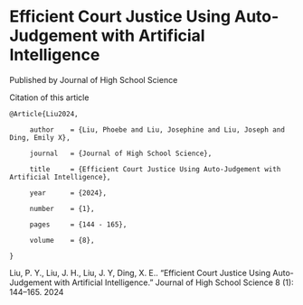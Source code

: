 # Efficient Court Justice Using Auto-Judgement with Artificial Intelligence

Published by Journal of High School Science

Citation of this article

    @Article{Liu2024,

         author    = {Liu, Phoebe and Liu, Josephine and Liu, Joseph and Ding, Emily X},
  
         journal   = {Journal of High School Science},
  
         title     = {Efficient Court Justice Using Auto-Judgement with Artificial Intelligence},
  
         year      = {2024},
  
         number    = {1},
  
         pages     = {144 - 165},
  
         volume    = {8},
  
    }

Liu, P. Y., Liu, J. H., Liu, J. Y, Ding, X. E.. “Efficient Court Justice Using Auto-Judgement with Artificial Intelligence.” Journal of High School Science 8 (1): 144–165. 2024


